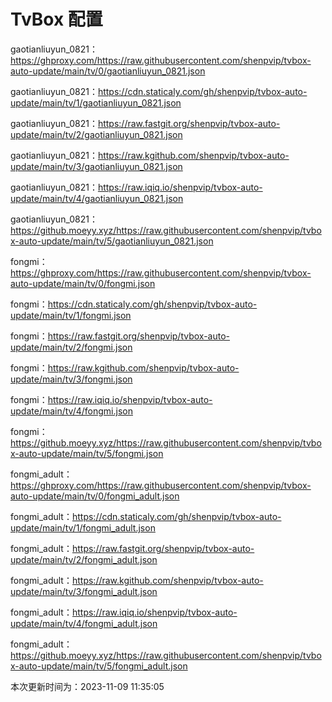 # TvBox 配置

gaotianliuyun_0821：https://ghproxy.com/https://raw.githubusercontent.com/shenpvip/tvbox-auto-update/main/tv/0/gaotianliuyun_0821.json 

gaotianliuyun_0821：https://cdn.staticaly.com/gh/shenpvip/tvbox-auto-update/main/tv/1/gaotianliuyun_0821.json 

gaotianliuyun_0821：https://raw.fastgit.org/shenpvip/tvbox-auto-update/main/tv/2/gaotianliuyun_0821.json 

gaotianliuyun_0821：https://raw.kgithub.com/shenpvip/tvbox-auto-update/main/tv/3/gaotianliuyun_0821.json 

gaotianliuyun_0821：https://raw.iqiq.io/shenpvip/tvbox-auto-update/main/tv/4/gaotianliuyun_0821.json 

gaotianliuyun_0821：https://github.moeyy.xyz/https://raw.githubusercontent.com/shenpvip/tvbox-auto-update/main/tv/5/gaotianliuyun_0821.json 

fongmi：https://ghproxy.com/https://raw.githubusercontent.com/shenpvip/tvbox-auto-update/main/tv/0/fongmi.json 

fongmi：https://cdn.staticaly.com/gh/shenpvip/tvbox-auto-update/main/tv/1/fongmi.json 

fongmi：https://raw.fastgit.org/shenpvip/tvbox-auto-update/main/tv/2/fongmi.json 

fongmi：https://raw.kgithub.com/shenpvip/tvbox-auto-update/main/tv/3/fongmi.json 

fongmi：https://raw.iqiq.io/shenpvip/tvbox-auto-update/main/tv/4/fongmi.json 

fongmi：https://github.moeyy.xyz/https://raw.githubusercontent.com/shenpvip/tvbox-auto-update/main/tv/5/fongmi.json 

fongmi_adult：https://ghproxy.com/https://raw.githubusercontent.com/shenpvip/tvbox-auto-update/main/tv/0/fongmi_adult.json 

fongmi_adult：https://cdn.staticaly.com/gh/shenpvip/tvbox-auto-update/main/tv/1/fongmi_adult.json 

fongmi_adult：https://raw.fastgit.org/shenpvip/tvbox-auto-update/main/tv/2/fongmi_adult.json 

fongmi_adult：https://raw.kgithub.com/shenpvip/tvbox-auto-update/main/tv/3/fongmi_adult.json 

fongmi_adult：https://raw.iqiq.io/shenpvip/tvbox-auto-update/main/tv/4/fongmi_adult.json 

fongmi_adult：https://github.moeyy.xyz/https://raw.githubusercontent.com/shenpvip/tvbox-auto-update/main/tv/5/fongmi_adult.json 

本次更新时间为：2023-11-09 11:35:05

